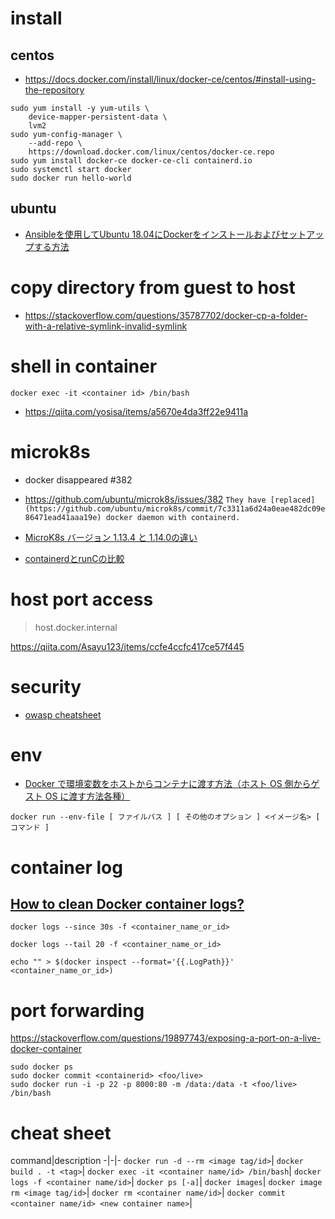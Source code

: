 
# install
## centos
- https://docs.docker.com/install/linux/docker-ce/centos/#install-using-the-repository

```
sudo yum install -y yum-utils \
    device-mapper-persistent-data \
    lvm2
sudo yum-config-manager \
    --add-repo \
    https://download.docker.com/linux/centos/docker-ce.repo
sudo yum install docker-ce docker-ce-cli containerd.io
sudo systemctl start docker
sudo docker run hello-world
```
## ubuntu
- [Ansibleを使用してUbuntu 18.04にDockerをインストールおよびセットアップする方法](https://www.codeflow.site/ja/article/how-to-use-ansible-to-install-and-set-up-docker-on-ubuntu-18-04)
# copy directory from guest to host
- https://stackoverflow.com/questions/35787702/docker-cp-a-folder-with-a-relative-symlink-invalid-symlink


# shell in container
`docker exec -it <container id> /bin/bash`
- https://qiita.com/yosisa/items/a5670e4da3ff22e9411a

# microk8s

- docker disappeared #382
- https://github.com/ubuntu/microk8s/issues/382
`They have [replaced](https://github.com/ubuntu/microk8s/commit/7c3311a6d24a0eae482dc09e86471ead41aaa19e) docker daemon with containerd. `

- [MicroK8s バージョン 1.13.4 と 1.14.0の違い](https://qiita.com/ynott/items/490946a4622d96dda9cb)

- [containerdとrunCの比較](https://www.it-swarm-ja.tech/ja/docker/containerd%E3%81%A8runc%E3%81%AE%E6%AF%94%E8%BC%83/830485645/)

# host port access
> host.docker.internal

https://qiita.com/Asayu123/items/ccfe4ccfc417ce57f445

# security
- [owasp cheatsheet](https://cheatsheetseries.owasp.org/cheatsheets/Docker_Security_Cheat_Sheet.html#docker-security-cheat-sheet)


# env
- [Docker で環境変数をホストからコンテナに渡す方法（ホスト OS 側からゲスト OS に渡す方法各種）](https://qiita.com/KEINOS/items/518610bc2fdf5999acf2)

```
docker run --env-file [ ファイルパス ] [ その他のオプション ] <イメージ名> [ コマンド ]
```

# container log
## [How to clean Docker container logs?](https://stackoverflow.com/questions/41091634/how-to-clean-docker-container-logs)
```
docker logs --since 30s -f <container_name_or_id>
```
```
docker logs --tail 20 -f <container_name_or_id>
```
```
echo "" > $(docker inspect --format='{{.LogPath}}' <container_name_or_id>)
```

# port forwarding
https://stackoverflow.com/questions/19897743/exposing-a-port-on-a-live-docker-container
```
sudo docker ps 
sudo docker commit <containerid> <foo/live>
sudo docker run -i -p 22 -p 8000:80 -m /data:/data -t <foo/live> /bin/bash
```

# cheat sheet
command|description
-|-|-
`docker run -d --rm <image tag/id>`|
`docker build . -t <tag>`|
`docker exec -it <container name/id> /bin/bash`|
`docker logs -f <container name/id>`|
`docker ps [-a]`|
`docker images`|
`docker image rm <image tag/id>`|
`docker rm <container name/id>`|
`docker commit <container name/id> <new container name>`|

<!--stackedit_data:
eyJoaXN0b3J5IjpbLTE1NzM4Nzc4MjksMTY1Nzk2NjEyNSwtMz
MxNTA1OTA3LDkzOTIyOTIxMCwtODMyNTk0ODUsMTYzNDc0NjM2
LC03Mzc3MzkxNDBdfQ==
-->